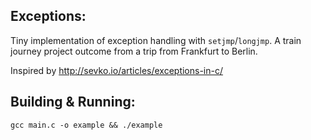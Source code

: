 Exceptions:
-----------

Tiny implementation of exception handling with `setjmp`/`longjmp`. A train
journey project outcome from a trip from Frankfurt to Berlin.

Inspired by
[ http://sevko.io/articles/exceptions-in-c/ ](http://sevko.io/articles/exceptions-in-c/)

Building & Running:
-------------------

```
gcc main.c -o example && ./example
```

